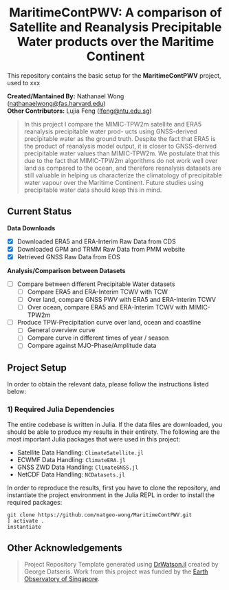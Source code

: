 # **<div align="center">MaritimeContPWV: A comparison of Satellite and Reanalysis Precipitable Water products over the Maritime Continent</div>**

This repository contains the basic setup for the **MaritimeContPWV** project, used to xxx

**Created/Mantained By:** Nathanael Wong (nathanaelwong@fas.harvard.edu)\
**Other Contributors:** Lujia Feng (lfeng@ntu.edu.sg)

> In this project I compare the MIMIC-TPW2m satellite and ERA5 reanalysis precipitable water prod- ucts using GNSS-derived precipitable water as the ground truth. Despite the fact that ERA5 is the product of reanalysis model output, it is closer to GNSS-derived precipitable water values than MIMIC-TPW2m. We postulate that this due to the fact that MIMIC-TPW2m algorithms do not work well over land as compared to the ocean, and therefore reanalysis datasets are still valuable in helping us characterize the climatology of precipitable water vapour over the Maritime Continent. Future studies using precipitable water data should keep this in mind.

## Current Status

**Data Downloads**
* [x] Downloaded ERA5 and ERA-Interim Raw Data from CDS
* [x] Downloaded GPM and TRMM Raw Data from PMM website
* [x] Retrieved GNSS Raw Data from EOS

**Analysis/Comparison between Datasets**

* [ ] Compare between different Precipitable Water datasets
  - [ ] Compare ERA5 and ERA-Interim TCWV with TCW
  - [ ] Over land, compare GNSS PWV with ERA5 and ERA-Interim TCWV
  - [ ] Over ocean, compare ERA5 and ERA-Interim TCWV with MIMIC-TPW2m
* [ ] Produce TPW-Precipitation curve over land, ocean and coastline
  - [ ] General overview curve
  - [ ] Compare curve in different times of year / season
  - [ ] Compare against MJO-Phase/Amplitude data

## Project Setup

In order to obtain the relevant data, please follow the instructions listed below:

### 1) Required Julia Dependencies

The entire codebase is written in Julia.  If the data files are downloaded, you should be able to produce my results in their entirety.  The following are the most important Julia packages that were used in this project:
* Satellite Data Handling: `ClimateSatellite.jl`
* ECWMF Data Handling: `ClimateERA.jl`
* GNSS ZWD Data Handling: `ClimateGNSS.jl`
* NetCDF Data Handling: `NCDatasets.jl`

In order to reproduce the results, first you have to clone the repository, and instantiate the project environment in the Julia REPL in order to install the required packages:
```
git clone https://github.com/natgeo-wong/MaritimeContPWV.git
] activate .
instantiate
```

## **Other Acknowledgements**
> Project Repository Template generated using [DrWatson.jl](https://github.com/JuliaDynamics/DrWatson.jl) created by George Datseris.
> Work from this project was funded by the [Earth Observatory of Singapore](https://earthobservatory.sg/).
